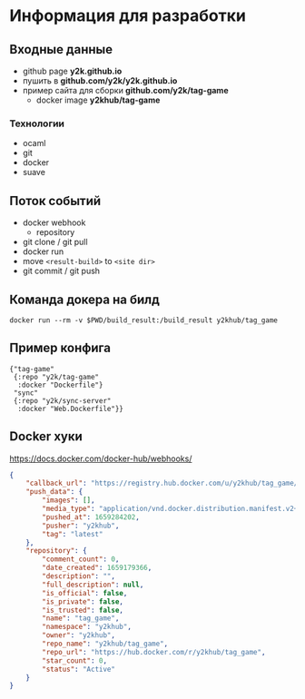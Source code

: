 # Информация для разработки

## Входные данные

- github page **y2k.github.io**
- пушить в **github.com/y2k/y2k.github.io**
- пример сайта для сборки **github.com/y2k/tag-game**
  - docker image **y2khub/tag-game**

### Технологии

- ocaml
- git
- docker
- suave

## Поток событий

- docker webhook
  - repository
- git clone / git pull
- docker run
- move `<result-build>` to `<site dir>`
- git commit / git push

## Команда докера на билд

`docker run --rm -v $PWD/build_result:/build_result y2khub/tag_game`

## Пример конфига

```edn
{"tag-game"
 {:repo "y2k/tag-game"
  :docker "Dockerfile"}
 "sync"
 {:repo "y2k/sync-server"
  :docker "Web.Dockerfile"}}
```

## Docker хуки

https://docs.docker.com/docker-hub/webhooks/

```json
{
    "callback_url": "https://registry.hub.docker.com/u/y2khub/tag_game/hook/qwerty/",
    "push_data": {
        "images": [],
        "media_type": "application/vnd.docker.distribution.manifest.v2+json",
        "pushed_at": 1659284202,
        "pusher": "y2khub",
        "tag": "latest"
    },
    "repository": {
        "comment_count": 0,
        "date_created": 1659179366,
        "description": "",
        "full_description": null,
        "is_official": false,
        "is_private": false,
        "is_trusted": false,
        "name": "tag_game",
        "namespace": "y2khub",
        "owner": "y2khub",
        "repo_name": "y2khub/tag_game",
        "repo_url": "https://hub.docker.com/r/y2khub/tag_game",
        "star_count": 0,
        "status": "Active"
    }
}
```
